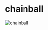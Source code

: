 # chainball
![chainball](https://github.com/mitguy/chainball/assets/164416260/7de8d044-26ad-4564-aea9-ff366384222b)
